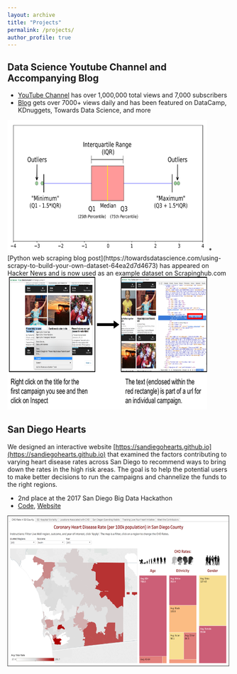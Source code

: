 ```yaml
---
layout: archive
title: "Projects"
permalink: /projects/
author_profile: true
---
```


## Data Science Youtube Channel and Accompanying Blog
* [YouTube	Channel](https://www.youtube.com/c/MichaelGalarnyk) has	over 1,000,000 total views and 7,000 subscribers
* [Blog](https://medium.com/@GalarnykMichael) gets	over 7000+ views	daily	and	has	been	featured	on	DataCamp,	KDnuggets, Towards	Data	Science, and	more<br />
<img src='/images/boxplot.png' width="450" height="300">
* [Python web scraping blog post](https://towardsdatascience.com/using-scrapy-to-build-your-own-dataset-64ea2d7d4673) has appeared on Hacker News and is now used as an example dataset on Scrapinghub.com<br />
<img src='/images/scrapyrightclick.png' width="450" height="300">

## San Diego Hearts
We designed an interactive website [https://sandiegohearts.github.io](https://sandiegohearts.github.io) that examined the factors contributing to varying heart disease rates across San Diego to recommend ways to bring down the rates in the high risk areas. The goal is to help the potential users to make better decisions to run the campaigns and channelize the funds to the right regions.

* 2nd place at the 2017 San Diego Big Data Hackathon
* [Code](https://github.com/sandiegohearts/sandiegohearts.github.io), [Website](https://sandiegohearts.github.io/)<br />
<img src='/images/sanDiegoHearts.png' width="500" height="340">
